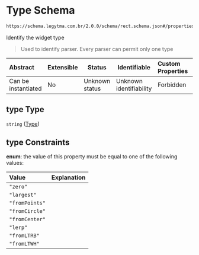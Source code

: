 # Type Schema

```txt
https://schema.legytma.com.br/2.0.0/schema/rect.schema.json#/properties/type
```

Identify the widget type


> Used to identify parser. Every parser can permit only one type
>

| Abstract            | Extensible | Status         | Identifiable            | Custom Properties | Additional Properties | Access Restrictions | Defined In                                                              |
| :------------------ | ---------- | -------------- | ----------------------- | :---------------- | --------------------- | ------------------- | ----------------------------------------------------------------------- |
| Can be instantiated | No         | Unknown status | Unknown identifiability | Forbidden         | Allowed               | none                | [rect.schema.json\*](../schema/rect.schema.json) |

## type Type

`string` ([Type](rect-properties-type.md))

## type Constraints

**enum**: the value of this property must be equal to one of the following values:

| Value          | Explanation |
| :------------- | ----------- |
| `"zero"`       |             |
| `"largest"`    |             |
| `"fromPoints"` |             |
| `"fromCircle"` |             |
| `"fromCenter"` |             |
| `"lerp"`       |             |
| `"fromLTRB"`   |             |
| `"fromLTWH"`   |             |

